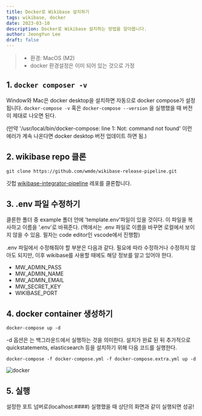 ```yaml
---
title: Docker로 Wikibase 설치하기
tags: wikibase, docker
date: 2023-03-10
description: Docker로 Wikibase 설치하는 방법을 알아봅니다. 
author: JeongYun Lee
draft: false
---
```


> - 환경: MacOS (M2)
> - docker 환경설정은 이미 되어 있는 것으로 가정

## 1. `docker composer -v`
Window와 Mac은 docker desktop을 설치하면 자동으로 docker compose가 설정됩니다. `docker-compose -v` 혹은 `docker-compose --version` 을 실행했을 때 버전이 제대로 나오면 된다. 

(만약 '/usr/local/bin/docker-compose: line 1: Not: command not found' 이런 에러가 계속 나온다면 docker desktop 버전 업데이트 하면 됨.)


## 2. wikibase repo 클론
```
git clone https://github.com/wmde/wikibase-release-pipeline.git
```
깃헙 [wikibase-integrator-pipeline](https://github.com/wmde/wikibase-release-pipeline) 레포를 클론합니다. 


## 3. .env 파일 수정하기
클론한 폴더 중 example 폴더 안에 'template.env'파일이 있을 것이다. 이 파일을 복사하고 이름을 '.env'로 바꿔준다. (맥에서는 .env 파일로 이름을 바꾸면 로컬에서 보이지 않을 수 있음. 필자는 code editor인 vscode에서 진행함)

.env 파일에서 수정해줘야 할 부분은 다음과 같다. 필요에 따라 수정하거나 수정하지 않아도 되지만, 이후 wikibase를 사용할 때에도 해당 정보를 알고 있어야 한다.
- MW_ADMIN_PASS
- MW_ADMIN_NAME
- MW_ADMIN_EMAIL
- MW_SECRET_KEY
- WIKIBASE_PORT

## 4. docker container 생성하기
```
docker-compose up -d 
```
-d 옵션은 는 백그라운드에서 실행하는 것을 의미한다.
설치가 완료 된 뒤 추가적으로 quickstatements, elasticsearch 등을 설치하기 위해 다음 코드를 실행한다.
```
docker-compose -f docker-compose.yml -f docker-compose.extra.yml up -d
```
![docker](/blogImg/2023-03-10-2.png)

## 5. 실행
설정한 포트 넘버로(localhost:####) 실행했을 때 상단의 화면과 같이 실행되면 성공!




